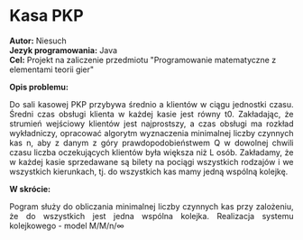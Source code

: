 # Kasa PKP
<b>Autor:</b> Niesuch <br />
<b>Jezyk programowania:</b> Java <br />
<b>Cel:</b> Projekt na zaliczenie przedmiotu "Programowanie matematyczne z elementami teorii gier" <br />

<b>Opis problemu: </b>
<p align="justify">Do sali kasowej PKP przybywa średnio a klientów w ciągu jednostki czasu. Średni czas obsługi klienta w każdej kasie jest równy t0. Zakładając, że strumień wejściowy klientów jest najprostszy, a czas obsługi ma rozkład wykładniczy, opracować algorytm wyznaczenia minimalnej liczby czynnych kas n, aby z danym z góry prawdopodobieństwem Q w dowolnej chwili czasu liczba oczekujących klientów była większa niż L osób. Zakładamy, że w każdej kasie sprzedawane są bilety na pociągi wszystkich rodzajów i we wszystkich kierunkach, tj. do wszystkich kas mamy jedną wspólną kolejkę.</p>

<b>W skrócie: </b>
<p align="justify">Pogram służy do obliczania minimalnej liczby czynnych kas przy zalożeniu, że do wszystkich jest jedna wspólna kolejka. Realizacja systemu kolejkowego - model M/M/n/∞</p>
